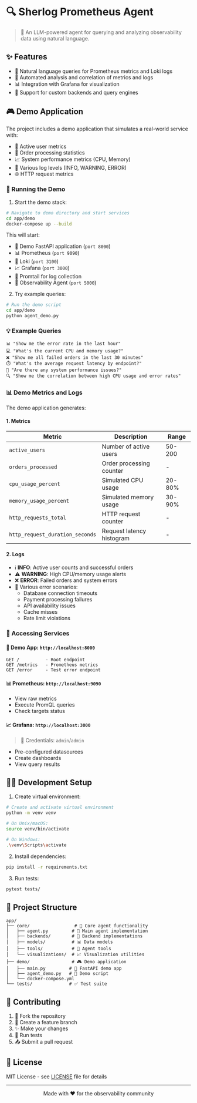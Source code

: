 # 🔍 Sherlog Prometheus Agent

> 🤖 An LLM-powered agent for querying and analyzing observability data using natural language.

## ✨ Features

- 💬 Natural language queries for Prometheus metrics and Loki logs
- 🧠 Automated analysis and correlation of metrics and logs
- 📊 Integration with Grafana for visualization
- 🔌 Support for custom backends and query engines

## 🎮 Demo Application

The project includes a demo application that simulates a real-world service with:

- 👥 Active user metrics
- 🛒 Order processing statistics
- 📈 System performance metrics (CPU, Memory)
- 📝 Various log levels (INFO, WARNING, ERROR)
- 🌐 HTTP request metrics

### 🚀 Running the Demo

1. Start the demo stack:
```bash
# Navigate to demo directory and start services
cd app/demo
docker-compose up --build
```

This will start:
- 🌟 Demo FastAPI application (`port 8000`)
- 📊 Prometheus (`port 9090`)
- 📝 Loki (`port 3100`)
- 📈 Grafana (`port 3000`)
- 📡 Promtail for log collection
- 🤖 Observability Agent (`port 5000`)

2. Try example queries:
```bash
# Run the demo script
cd app/demo
python agent_demo.py
```

### 💡 Example Queries

```text
📊 "Show me the error rate in the last hour"
💻 "What's the current CPU and memory usage?"
❌ "Show me all failed orders in the last 30 minutes"
⏱️ "What's the average request latency by endpoint?"
🚨 "Are there any system performance issues?"
🔍 "Show me the correlation between high CPU usage and error rates"
```

### 📊 Demo Metrics and Logs

The demo application generates:

#### 1. Metrics
| Metric | Description | Range |
|--------|-------------|-------|
| `active_users` | Number of active users | 50-200 |
| `orders_processed` | Order processing counter | - |
| `cpu_usage_percent` | Simulated CPU usage | 20-80% |
| `memory_usage_percent` | Simulated memory usage | 30-90% |
| `http_requests_total` | HTTP request counter | - |
| `http_request_duration_seconds` | Request latency histogram | - |

#### 2. Logs
- ℹ️ **INFO**: Active user counts and successful orders
- ⚠️ **WARNING**: High CPU/memory usage alerts
- ❌ **ERROR**: Failed orders and system errors
- 🔄 Various error scenarios:
  - Database connection timeouts
  - Payment processing failures
  - API availability issues
  - Cache misses
  - Rate limit violations

### 🔗 Accessing Services

#### 🌟 Demo App: `http://localhost:8000`
```text
GET /          - Root endpoint
GET /metrics   - Prometheus metrics
GET /error     - Test error endpoint
```

#### 📊 Prometheus: `http://localhost:9090`
- View raw metrics
- Execute PromQL queries
- Check targets status

#### 📈 Grafana: `http://localhost:3000`
> 🔑 Credentials: `admin`/`admin`
- Pre-configured datasources
- Create dashboards
- View query results

## 👩‍💻 Development Setup

1. Create virtual environment:
```bash
# Create and activate virtual environment
python -m venv venv

# On Unix/macOS:
source venv/bin/activate

# On Windows:
.\venv\Scripts\activate
```

2. Install dependencies:
```bash
pip install -r requirements.txt
```

3. Run tests:
```bash
pytest tests/
```

## 📁 Project Structure

```
app/
├── core/                 # 🎯 Core agent functionality
│   ├── agent.py         # 🤖 Main agent implementation
│   ├── backends/        # 🔌 Backend implementations
│   ├── models/          # 📊 Data models
│   ├── tools/           # 🔧 Agent tools
│   └── visualizations/  # 📈 Visualization utilities
├── demo/                # 🎮 Demo application
│   ├── main.py         # 🌟 FastAPI demo app
│   ├── agent_demo.py   # 🤖 Demo script
│   └── docker-compose.yml
└── tests/              # ✅ Test suite
```

## 🤝 Contributing

1. 🍴 Fork the repository
2. 🌿 Create a feature branch
3. ✨ Make your changes
4. 🧪 Run tests
5. 📤 Submit a pull request

## 📄 License

MIT License - see [LICENSE](LICENSE) file for details

---
<div align="center">
Made with ❤️ for the observability community
</div> 